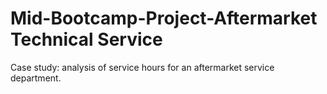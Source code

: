# Mid-Bootcamp-Project-Aftermarket Technical Service

Case study: analysis of service hours for an aftermarket service department.
